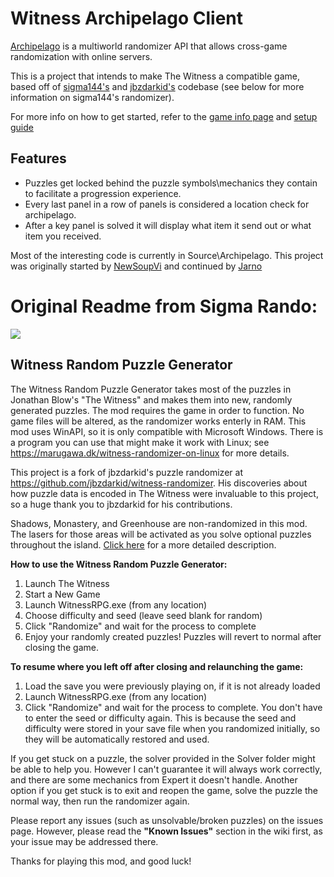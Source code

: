 # Witness Archipelago Client

[Archipelago](https://archipelago.gg/) is a multiworld randomizer API that allows cross-game randomization with online servers.

This is a project that intends to make The Witness a compatible game, based off of [sigma144's](https://github.com/sigma144/witness-randomizer) and [jbzdarkid's](https://github.com/jbzdarkid/witness-randomizer) codebase (see below for more information on sigma144's randomizer).

For more info on how to get started, refer to the [game info page](https://archipelago.gg/games/The%20Witness/info/en) and [setup guide](https://archipelago.gg/tutorial/The%20Witness/setup/en)

## Features
-  Puzzles get locked behind the puzzle symbols\mechanics they contain to facilitate a progression experience.
-  Every last panel in a row of panels is considered a location check for archipelago.
-  After a key panel is solved it will display what item it send out or what item you received.

Most of the interesting code is currently in Source\Archipelago. 
This project was originally started by [NewSoupVi](https://github.com/newsoupvi) and continued by [Jarno](https://github.com/JarnoWesthof)

# Original Readme from Sigma Rando:

![](https://github.com/sigma144/witness-randomizer/blob/master/example.png)

## Witness Random Puzzle Generator

The Witness Random Puzzle Generator takes most of the puzzles in Jonathan Blow's "The Witness" and makes them into new, randomly generated puzzles. The mod requires the game in order to function. No game files will be altered, as the randomizer works enterly in RAM. This mod uses WinAPI, so it is only compatible with Microsoft Windows. There is a program you can use that might make it work with Linux; see https://marugawa.dk/witness-randomizer-on-linux for more details.

This project is a fork of jbzdarkid's puzzle randomizer at https://github.com/jbzdarkid/witness-randomizer. His discoveries about how puzzle data is encoded in The Witness were invaluable to this project, so a huge thank you to jbzdarkid for his contributions.

Shadows, Monastery, and Greenhouse are non-randomized in this mod. The lasers for those areas will be activated as you solve optional puzzles throughout the island. [Click here](https://github.com/sigma144/witness-randomizer/wiki/Activation-Triggers) for a more detailed description.

**How to use the Witness Random Puzzle Generator:**

1. Launch The Witness
2. Start a New Game
3. Launch WitnessRPG.exe (from any location)
4. Choose difficulty and seed (leave seed blank for random)
5. Click "Randomize" and wait for the process to complete
6. Enjoy your randomly created puzzles! Puzzles will revert to normal after closing the game.

**To resume where you left off after closing and relaunching the game:**

1. Load the save you were previously playing on, if it is not already loaded
2. Launch WitnessRPG.exe (from any location)
3. Click "Randomize" and wait for the process to complete. You don't have to enter the seed or difficulty again. This is because the seed and difficulty were stored in your save file when you randomized initially, so they will be automatically restored and used.


If you get stuck on a puzzle, the solver provided in the Solver folder might be able to help you. However I can't guarantee it will always work correctly, and there are some mechanics from Expert it doesn't handle. Another option if you get stuck is to exit and reopen the game, solve the puzzle the normal way, then run the randomizer again.

Please report any issues (such as unsolvable/broken puzzles) on the issues page. However, please read the **"Known Issues"** section in the wiki first, as your issue may be addressed there.

Thanks for playing this mod, and good luck!
